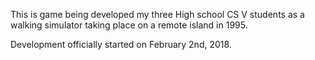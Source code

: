 This is game being developed my three High school CS V students as a walking simulator taking place on a remote island in 1995. 

Development officially started on February 2nd, 2018.

